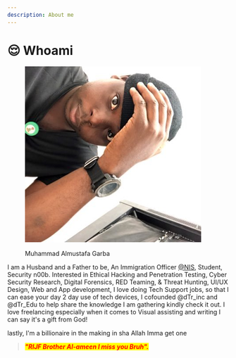 ```yaml
---
description: About me
---
```


# 😌 Whoami

<figure><img src=".gitbook/assets/pp.jpg" alt=""><figcaption><p>Muhammad Almustafa Garba </p></figcaption></figure>

I am a Husband and a Father to be, An Immigration Officer [@NIS](https://portal.immigration.gov.ng/pages/welcome), Student, Security n00b. Interested in Ethical Hacking and Penetration Testing, Cyber Security Research, Digital Forensics, RED Teaming, & Threat Hunting, UI/UX Design, Web and App development, I love doing Tech Support jobs, so that I can ease your day 2 day use of tech devices, I cofounded @dTr\_inc and @dTr\_Edu to help share the knowledge I am gathering kindly check it out. I love freelancing especially when it comes to Visual assisting and writing I can say it's a gift from God!

lastly, I'm a billionaire in the making in sha Allah Imma get one

> _<mark style="color:red;">**"RIJF Brother Al-ameen I miss you Bruh".**</mark>_&#x20;
